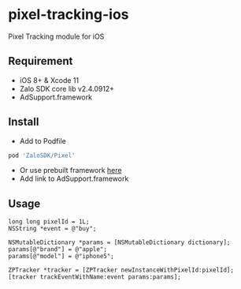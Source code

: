 # pixel-tracking-ios
Pixel Tracking module for iOS

## Requirement 
- iOS 8+ & Xcode 11
- Zalo SDK core lib v2.4.0912+
- AdSupport.framework

## Install
- Add to Podfile
```ruby
pod 'ZaloSDK/Pixel'
```
- Or use prebuilt framework [here](https://github.com/VNG-Zalo/ZaloSDK-iOS/tree/master/ZaloSDK/Frameworks/ZPTracker.framework)
- Add link to AdSupport.framework

## Usage
```ObjC
long long pixelId = 1L;
NSString *event = @"buy";

NSMutableDictionary *params = [NSMutableDictionary dictionary];
params[@"brand"] = @"apple";
params[@"model"] = @"iphone5";

ZPTracker *tracker = [ZPTracker newInstanceWithPixelId:pixelId];
[tracker trackEventWithName:event params:params];
```
